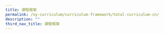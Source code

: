 ```yaml
---
title: 课程框架
permalink: /ny-curriculum/curriculum-framework/total-curriculum-cn/
description: ""
third_nav_title: 课程框架
---
```

